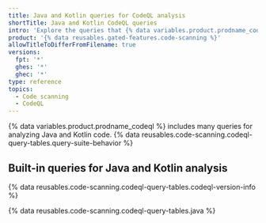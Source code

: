 ```yaml
---
title: Java and Kotlin queries for CodeQL analysis
shortTitle: Java and Kotlin CodeQL queries
intro: 'Explore the queries that {% data variables.product.prodname_codeql %} uses to analyze code written in Java or Kotlin when you select the `default` or the `security-extended` query suite.'
product: '{% data reusables.gated-features.code-scanning %}'
allowTitleToDifferFromFilename: true
versions:
  fpt: '*'
  ghes: '*'
  ghec: '*'
type: reference
topics:
  - Code scanning
  - CodeQL
---
```


{% data variables.product.prodname_codeql %} includes many queries for analyzing Java and Kotlin code. {% data reusables.code-scanning.codeql-query-tables.query-suite-behavior %}

## Built-in queries for Java and Kotlin analysis

{% data reusables.code-scanning.codeql-query-tables.codeql-version-info %}

{% data reusables.code-scanning.codeql-query-tables.java %}
